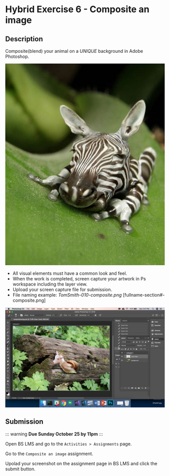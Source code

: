 # Hybrid Exercise 6 - Composite an image

## Description

Composite(blend) your animal on a *UNIQUE* background in Adobe Photoshop.

<img src="../assets/6-photoshop-hybrid-animal.jpg" alt="Zebra frong Composite">

- All visual elements must have a common look and feel. 
- When the work is completed, screen capture your artwork in Ps workspace including the layer view.
- Upload your screen capture file for submission.
- File naming example: *TomSmith-010-composite.png* [fullname-section#-composite.png]

<img src="../assets/6_composite-example.png" alt="Compositing an image Assignment Example">

## Submission

::: warning
**Due Sunday October 25 by 11pm**
:::

Open BS LMS and go to the `Activities > Assignments` page.

Go to the `Composite an image` assignment.

Upolad your screenshot on the assignment page in BS LMS and click the submit button.